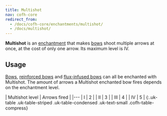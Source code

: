 ```yaml
---
title: Multishot
nav: cofh-core
redirect_from:
  - /docs/cofh-core/enchantments/multishot/
  - /docs/multishot/
---
```


**Multishot** is an [enchantment](https://minecraft.gamepedia.com/Enchanting)
that makes [bows](https://minecraft.gamepedia.com/Bow) shoot multiple arrows at
once, at the cost of only one arrow. Its maximum level is IV.


Usage
-----

[Bows](https://minecraft.gamepedia.com/Bow), [reinforced
bows](/docs/thermal-foundation/reinforced-bows/) and [flux-infused
bows](/docs/redstone-arsenal/flux-infused-bow/) can all be enchanted with Multishot. The amount
of arrows a Multishot enchanted bow fires depends on the enchantment level.

| Multishot level | Arrows fired |
|---
| I | 2 |
| II | 3 |
| III | 4 |
| IV | 5 |
{:.uk-table .uk-table-striped .uk-table-condensed .uk-text-small .cofh-table-compress}
